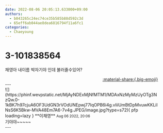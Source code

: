 ```yaml
---
date: 2022-08-06 20:05:13.633000+09:00
authors:
  - b043265c24ec74ce35b585b88d592c3d
  - 65eff6ab044ae8dea6816794f11a6fc1
categories:
  - Chaeyoung
---
```


# 3-101838564

<div class="post-container" markdown="1">
<div class="content-container md-sidebar__scrollwrap" markdown="1">

채영아 내이름 박자기야 인데 불러줄수있어?

</div>
</div>

<div style="text-align: right;" markdown="1">
<a href="https://weverse.io/fromis9/fanpost/3-101838564" style="text-align: right;">:material-share:{.big-emoji}</a>
</div>
---

<div class="comments-container md-sidebar__scrollwrap" markdown="1">
<div class="comment" markdown="1">
<div class='id-container' markdown="1">
![](https://phinf.wevpstatic.net/MjAyNDExMjNfMTM1/MDAxNzMyMzUyOTg3NzQw.0-1kBK7h97cjuA6OF3UdGN3rVOdUNEpwj77IqOPB6i4g.vliiUmBtDpMvuwKKLiINsS6K5Bkw-MVA48Em7A6-7v4g.JPEG/image.jpg?type=s72){ pfp loading=lazy }
**<span class="artist">이채영</span>** <small>Aug 06 2022, 20:06</small><br>
</div>
<div class='comment-body' markdown="1">
기야야~~~~~
</div>
</div>
</div>
---
